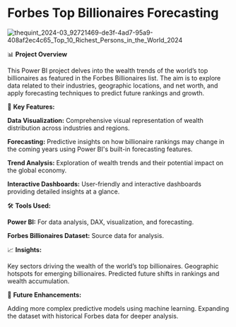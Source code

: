 # Forbes Top Billionaires Forecasting

![thequint_2024-03_92721469-de3f-4ad7-95a9-408af2ec4c65_Top_10_Richest_Persons_in_the_World_2024](https://github.com/user-attachments/assets/dfdf9d62-0a1c-445a-ba49-de0bef6bdf5a)

📊 **Project Overview**

This Power BI project delves into the wealth trends of the world’s top billionaires as featured in the Forbes Billionaires list. The aim is to explore data related to their industries, geographic locations, and net worth, and apply forecasting techniques to predict future rankings and growth.


🚀 **Key Features:**

**Data Visualization:** Comprehensive visual representation of wealth distribution across industries and regions.

**Forecasting:** Predictive insights on how billionaire rankings may change in the coming years using Power BI's built-in forecasting features.

**Trend Analysis:** Exploration of wealth trends and their potential impact on the global economy.

**Interactive Dashboards:** User-friendly and interactive dashboards providing detailed insights at a glance.


🛠️ **Tools Used:**

**Power BI:** For data analysis, DAX, visualization, and forecasting.

**Forbes Billionaires Dataset:** Source data for analysis.


📈 **Insights:**

Key sectors driving the wealth of the world’s top billionaires.
Geographic hotspots for emerging billionaires.
Predicted future shifts in rankings and wealth accumulation.


🎯 **Future Enhancements:**

Adding more complex predictive models using machine learning.
Expanding the dataset with historical Forbes data for deeper analysis.
